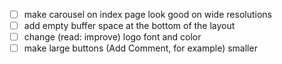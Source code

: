 - [ ] make carousel on index page look good on wide resolutions
- [ ] add empty buffer space at the bottom of the layout
- [ ] change (read: improve) logo font and color
- [ ] make large buttons (Add Comment, for example) smaller